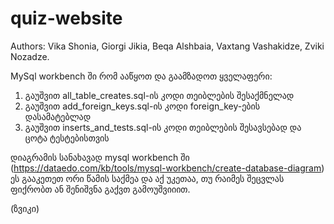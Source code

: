 # quiz-website
Authors:
Vika Shonia,
Giorgi Jikia,
Beqa Alshbaia,
Vaxtang Vashakidze,
Zviki Nozadze.

MySql workbench ში რომ ააწყოთ და გაამზადოთ ყველაფერი:
1. გაუშვით all_table_creates.sql-ის კოდი თეიბლების შესაქმნელად
2. გაუშვით add_foreign_keys.sql-ის კოდი foreign_key-ების დასამატებლად 
3. გაუშვით inserts_and_tests.sql-ის კოდი თეიბლების შესავსებად და ცოტა ტესტებისთვის

დიაგრამის სანახავად mysql workbench ში (https://dataedo.com/kb/tools/mysql-workbench/create-database-diagram) 
ეს გააკეთეთ ორი წამის საქმეა და აქ უკეთაა, თუ რაიმეს შეცვლას ფიქრობთ ან შენიშვნა გაქვთ გამოუშვიიით.

(ზვიკი)
